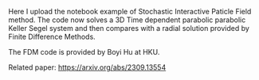 Here I upload the notebook example of Stochastic Interactive Paticle Field method. The code now solves a 3D Time dependent parabolic parabolic Keller Segel system and then compares with a radial solution provided by Finite Difference Methods.

The FDM code is provided  by Boyi Hu at HKU.

Related paper: 
https://arxiv.org/abs/2309.13554
